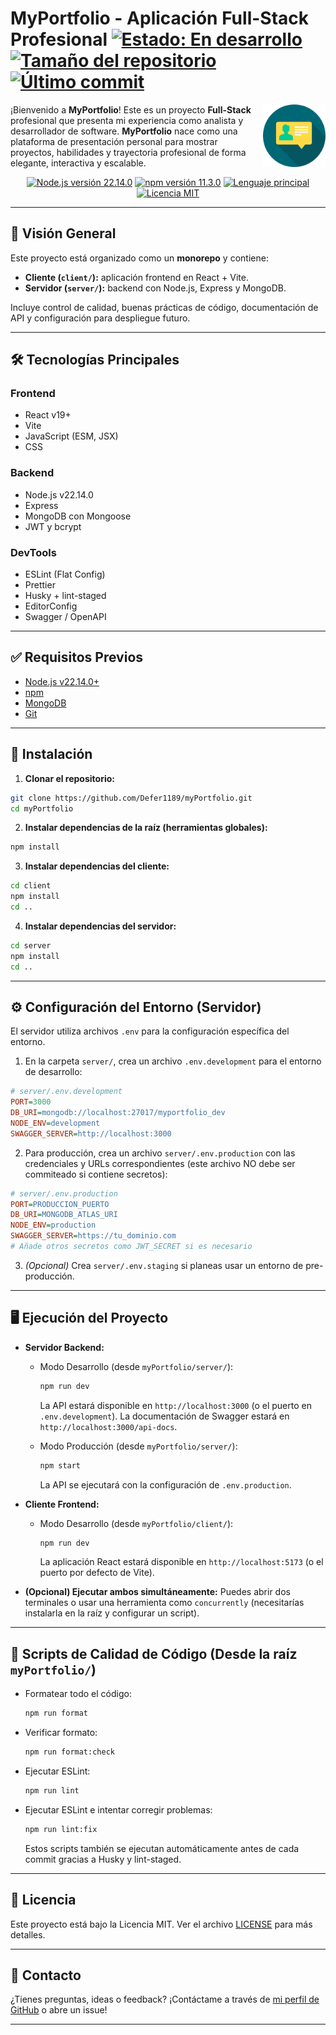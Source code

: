 # MyPortfolio - Aplicación Full-Stack Profesional <a href="#"><img src="https://img.shields.io/badge/status-en%20desarrollo-orange?style=flat&logo=github" alt="Estado: En desarrollo"></a> <a href="https://github.com/Defer1189/myPortfolio"><img src="https://img.shields.io/github/repo-size/Defer1189/myPortfolio?style=flat&logo=github" alt="Tamaño del repositorio"></a> <a href="https://github.com/Defer1189/myPortfolio"><img src="https://img.shields.io/github/last-commit/Defer1189/myPortfolio?style=flat&logo=git" alt="Último commit"></a>

<a href="https://github.com/Defer1189/myPortfolio" target="_blank" title="Ver repositorio en GitHub">
  <img src="docs/images/logo(2).svg" alt="Logo de mi portafolio" width="100" height="100" style="float:right;" loading="lazy">
</a>

¡Bienvenido a **MyPortfolio**!
Este es un proyecto **Full-Stack** profesional que presenta mi experiencia como analista y desarrollador de software. **MyPortfolio** nace como una plataforma de presentación personal para mostrar proyectos, habilidades y trayectoria profesional de forma elegante, interactiva y escalable.

<p align="center">
  <a href="https://nodejs.org/"><img src="https://img.shields.io/badge/Node.js-v22.14.0-brightgreen?style=flat&logo=node.js" alt="Node.js versión 22.14.0"></a>
  <a href="https://www.npmjs.com/"><img src="https://img.shields.io/badge/npm-v11.3.0-red?style=flat&logo=npm" alt="npm versión 11.3.0"></a>
  <a href="https://github.com/Defer1189/myPortfolio"><img src="https://img.shields.io/github/languages/top/Defer1189/myPortfolio?style=flat&logo=javascript" alt="Lenguaje principal"></a>
  <a href="https://github.com/Defer1189/myPortfolio/blob/main/LICENSE"><img src="https://img.shields.io/github/license/Defer1189/myPortfolio?style=flat&logo=open-source-initiative" alt="Licencia MIT"></a>
</p>

---

## 📌 Visión General

Este proyecto está organizado como un **monorepo** y contiene:

- **Cliente (`client/`):** aplicación frontend en React + Vite.
- **Servidor (`server/`):** backend con Node.js, Express y MongoDB.

Incluye control de calidad, buenas prácticas de código, documentación de API y configuración para despliegue futuro.

---

## 🛠️ Tecnologías Principales

### Frontend

- React v19+
- Vite
- JavaScript (ESM, JSX)
- CSS

### Backend

- Node.js v22.14.0
- Express
- MongoDB con Mongoose
- JWT y bcrypt

### DevTools

- ESLint (Flat Config)
- Prettier
- Husky + lint-staged
- EditorConfig
- Swagger / OpenAPI

---

## ✅ Requisitos Previos

- [Node.js v22.14.0+](https://nodejs.org/)
- [npm](https://www.npmjs.com/)
- [MongoDB](https://www.mongodb.com/)
- [Git](https://git-scm.com/)

---

## 🚀 Instalación

1. **Clonar el repositorio:**

```bash
git clone https://github.com/Defer1189/myPortfolio.git
cd myPortfolio
```

2. **Instalar dependencias de la raíz (herramientas globales):**

```bash
npm install
```

3. **Instalar dependencias del cliente:**

```bash
cd client
npm install
cd ..
```

4. **Instalar dependencias del servidor:**

```bash
cd server
npm install
cd ..
```

---

## ⚙️ Configuración del Entorno (Servidor)

El servidor utiliza archivos `.env` para la configuración específica del entorno.

1. En la carpeta `server/`, crea un archivo `.env.development` para el entorno de desarrollo:

```ini
# server/.env.development
PORT=3000
DB_URI=mongodb://localhost:27017/myportfolio_dev
NODE_ENV=development
SWAGGER_SERVER=http://localhost:3000
```

2. Para producción, crea un archivo `server/.env.production` con las credenciales y URLs correspondientes (este archivo NO debe ser commiteado si contiene secretos):

```ini
# server/.env.production
PORT=PRODUCCION_PUERTO
DB_URI=MONGODB_ATLAS_URI
NODE_ENV=production
SWAGGER_SERVER=https://tu_dominio.com
# Añade otros secretos como JWT_SECRET si es necesario
```

3. _(Opcional)_ Crea `server/.env.staging` si planeas usar un entorno de pre-producción.

---

## 🖥️ Ejecución del Proyecto

- **Servidor Backend:**

  - Modo Desarrollo (desde `myPortfolio/server/`):

    ```bash
    npm run dev
    ```

    La API estará disponible en `http://localhost:3000` (o el puerto en `.env.development`).
    La documentación de Swagger estará en `http://localhost:3000/api-docs`.

  - Modo Producción (desde `myPortfolio/server/`):

    ```bash
    npm start
    ```

    La API se ejecutará con la configuración de `.env.production`.

- **Cliente Frontend:**

  - Modo Desarrollo (desde `myPortfolio/client/`):

    ```bash
    npm run dev
    ```

    La aplicación React estará disponible en `http://localhost:5173` (o el puerto por defecto de Vite).

- **(Opcional) Ejecutar ambos simultáneamente:**
  Puedes abrir dos terminales o usar una herramienta como `concurrently` (necesitarías instalarla en la raíz y configurar un script).

---

## 🧩 Scripts de Calidad de Código (Desde la raíz `myPortfolio/`)

- Formatear todo el código:
  ```bash
  npm run format
  ```
- Verificar formato:
  ```bash
  npm run format:check
  ```
- Ejecutar ESLint:
  ```bash
  npm run lint
  ```
- Ejecutar ESLint e intentar corregir problemas:
  ```bash
  npm run lint:fix
  ```
  Estos scripts también se ejecutan automáticamente antes de cada commit gracias a Husky y lint-staged.

---

## 🪪 Licencia

Este proyecto está bajo la Licencia MIT. Ver el archivo [LICENSE](https://github.com/Defer1189/myPortfolio/tree/main?tab=MIT-1-ov-file) para más detalles.

---

## 🤝 Contacto

¿Tienes preguntas, ideas o feedback?
¡Contáctame a través de [mi perfil de GitHub](https://github.com/Defer1189) o abre un issue!

---
